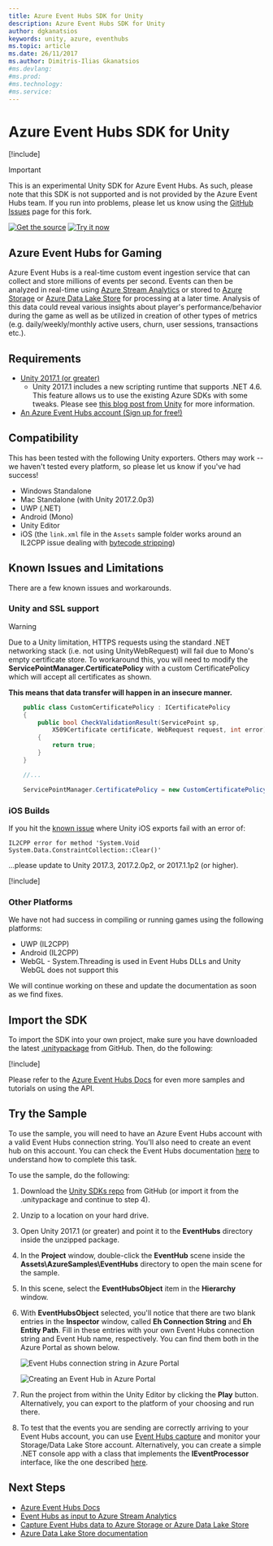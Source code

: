 ```yaml
---
title: Azure Event Hubs SDK for Unity
description: Azure Event Hubs SDK for Unity
author: dgkanatsios
keywords: unity, azure, eventhubs
ms.topic: article
ms.date: 26/11/2017
ms.author: Dimitris-Ilias Gkanatsios
#ms.devlang: 
#ms.prod:
#ms.technology:
#ms.service:
---
```

# Azure Event Hubs SDK for Unity

[!include[](../../includes/header.md)]

> [!IMPORTANT]
> This is an experimental Unity SDK for Azure Event Hubs.  As such, please note that this SDK is not supported and is not provided by the Azure Event Hubs team.  If you run into problems, please let us know using the [GitHub Issues](https://github.com/BrianPeek/AzureSDKs-Unity/issues) page for this fork.

[![Get the source](../../media/buttons/source2.png)](https://github.com/Azure/azure-event-hubs-dotnet)
[![Try it now](../../media/buttons/try2.png)](https://aka.ms/azeventhubs-unitysdk)

## Azure Event Hubs for Gaming

Azure Event Hubs is a real-time custom event ingestion service that can collect and store millions of events per second. Events can then be analyzed in real-time using [Azure Stream Analytics](https://azure.microsoft.com/en-us/services/stream-analytics/) or stored to [Azure Storage](https://azure.microsoft.com/en-us/services/storage/) or [Azure Data Lake Store](https://azure.microsoft.com/en-us/services/data-lake-store/) for processing at a later time. Analysis of this data could reveal various insights about player's performance/behavior during the game as well as be utilized in creation of other types of metrics (e.g. daily/weekly/monthly active users, churn, user sessions, transactions etc.).

## Requirements

* [Unity 2017.1 (or greater)](https://unity3d.com/)
  * Unity 2017.1 includes a new scripting runtime that supports .NET 4.6.  This feature allows us to use the existing Azure SDKs with some tweaks.  Please see [this blog post from Unity](https://blogs.unity3d.com/2017/07/11/introducing-unity-2017/) for more information.
* [An Azure Event Hubs account (Sign up for free!)](https://aka.ms/azfreegamedev)

## Compatibility

This has been tested with the following Unity exporters.  Others may work -- we haven't tested every platform, so please let us know if you've had success!

* Windows Standalone
* Mac Standalone (with Unity 2017.2.0p3)
* UWP (.NET)
* Android (Mono)
* Unity Editor
* iOS (the `link.xml` file in the `Assets` sample folder works around an IL2CPP issue dealing with [bytecode stripping](https://docs.unity3d.com/Manual/IL2CPP-BytecodeStripping.html))

## Known Issues and Limitations

There are a few known issues and workarounds.

### Unity and SSL support

> [!WARNING]
> Due to a Unity limitation, HTTPS requests using the standard .NET networking stack (i.e. not using UnityWebRequest) will fail due to Mono's empty certificate store. To workaround this, you will need to modify the **ServicePointManager.CertificatePolicy** with a custom CertificatePolicy which will accept all certificates as shown.
>
>**This means that data transfer will happen in an insecure manner.**

```csharp
    public class CustomCertificatePolicy : ICertificatePolicy
    {
        public bool CheckValidationResult(ServicePoint sp,
            X509Certificate certificate, WebRequest request, int error)
        {
            return true;
        }
    }

    //...

    ServicePointManager.CertificatePolicy = new CustomCertificatePolicy();
```

### iOS Builds

If you hit the [known issue](https://issuetracker.unity3d.com/issues/ios-il2cpp-il2cpp-error-for-method-system-dot-void-system-dot-data-dot-constraintcollection-clear-crashes-whiled-building-for-ios) where Unity iOS exports fail with an error of:

```text
IL2CPP error for method 'System.Void System.Data.ConstraintCollection::Clear()'
```

...please update to Unity 2017.3, 2017.2.0p2, or 2017.1.1p2 (or higher).

[!include[](include/uwp-known-issues.md)]

### Other Platforms

We have not had success in compiling or running games using the following platforms:

* UWP (IL2CPP)
* Android (IL2CPP)
* WebGL - System.Threading is used in Event Hubs DLLs and Unity WebGL does not support this

We will continue working on these and update the documentation as soon as we find fixes.

## Import the SDK

To import the SDK into your own project, make sure you have downloaded the latest [.unitypackage](https://aka.ms/azeventhubs-unitysdk) from GitHub.  Then, do the following:

[!include[](include/unity-import-2017.md)]

Please refer to the [Azure Event Hubs Docs](https://docs.microsoft.com/en-us/azure/event-hubs/) for even more samples and tutorials on using the API.

## Try the Sample

To use the sample, you will need to have an Azure Event Hubs account with a valid Event Hubs connection string. You'll also need to create an event hub on this account. You can check the Event Hubs documentation [here](https://docs.microsoft.com/en-us/azure/event-hubs/event-hubs-create) to understand how to complete this task.

To use the sample, do the following:

1. Download the [Unity SDKs repo](https://github.com/BrianPeek/AzureSDKs-Unity) from GitHub (or import it from the .unitypackage and continue to step 4).

1. Unzip to a location on your hard drive.

1. Open Unity 2017.1 (or greater) and point it to the **EventHubs** directory inside the unzipped package.

1. In the **Project** window, double-click the **EventHub** scene inside the **Assets\AzureSamples\EventHubs** directory to open the main scene for the sample.

1. In this scene, select the **EventHubsObject** item in the **Hierarchy** window.

1. With **EventHubsObject** selected, you'll notice that there are two blank entries in the **Inspector** window, called **Eh Connection String** and **Eh Entity Path**. Fill in these entries with your own Event Hubs connection string and Event Hub name, respectively. You can find them both in the Azure Portal as shown below.

   ![Event Hubs connection string in Azure Portal](../media/event-hubs-connectionstring.png)

   ![Creating an Event Hub in Azure Portal](../media/event-hubs-name.png)

1. Run the project from within the Unity Editor by clicking the **Play** button.  Alternatively, you can export to the platform of your choosing and run there.

1. To test that the events you are sending are correctly arriving to your Event Hubs account, you can use [Event Hubs capture](https://docs.microsoft.com/en-us/azure/event-hubs/event-hubs-capture-enable-through-portal) and monitor your Storage/Data Lake Store account. Alternatively, you can create a simple .NET console app with a class that implements the **IEventProcessor** interface, like the one described [here](https://docs.microsoft.com/en-us/azure/event-hubs/event-hubs-dotnet-standard-getstarted-receive-eph).

## Next Steps

* [Azure Event Hubs Docs](https://docs.microsoft.com/en-us/azure/event-hubs/)
* [Event Hubs as input to Azure Stream Analytics](https://docs.microsoft.com/en-us/azure/stream-analytics/stream-analytics-define-inputs)
* [Capture Event Hubs data to Azure Storage or Azure Data Lake Store](https://docs.microsoft.com/en-us/azure/event-hubs/event-hubs-capture-enable-through-portal)
* [Azure Data Lake Store documentation](https://docs.microsoft.com/en-us/azure/data-lake-store/)
